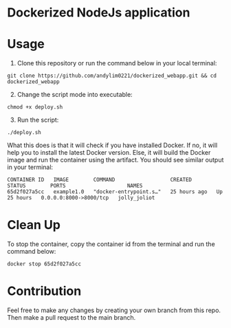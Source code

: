 # Dockerized NodeJs application 



# Usage
1. Clone this repository or run the command below in your local terminal:
```
git clone https://github.com/andylim0221/dockerized_webapp.git && cd dockerized_webapp
```
2. Change the script mode into executable:
```
chmod +x deploy.sh
```
3. Run the script:
```
./deploy.sh
```
What this does is that it will check if you have installed Docker. If no, it will help you to install the latest Docker version. Else, it will build the Docker image and run the container using the artifact. You should see similar output in your terminal:
```
CONTAINER ID   IMAGE        COMMAND                  CREATED        STATUS        PORTS                    NAMES
65d2f027a5cc   example1.0   "docker-entrypoint.s…"   25 hours ago   Up 25 hours   0.0.0.0:8000->8000/tcp   jolly_joliot
```

# Clean Up 
To stop the container, copy the container id from the terminal and run the command below:
```
docker stop 65d2f027a5cc
```

# Contribution

Feel free to make any changes by creating your own branch from this repo. Then make a pull request to the main branch. 